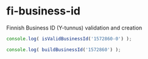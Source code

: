 # fi-business-id
Finnish Business ID (Y-tunnus) validation and creation

```javascript
console.log( isValidBusinessId('1572860-0') );

console.log( buildBusinessId('1572860') );
```